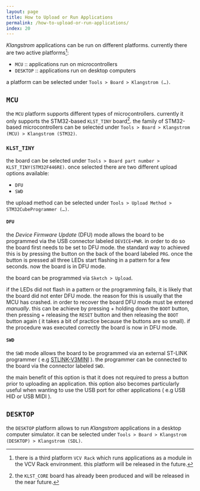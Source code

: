 ```yaml
---
layout: page
title: How to Upload or Run Applications
permalink: /how-to-upload-or-run-applications/
index: 20
---
```

*Klangstrom* applications can be run on different platforms. currently there are two active platforms[^1]:

- `MCU` :: applications run on microcontrollers
- `DESKTOP` :: applications run on desktop computers

a platform can be selected under `Tools > Board > Klangstrom (…)`.

## `MCU`

the `MCU` platform supports different types of microcontrollers. currently it only supports the STM32-based `KLST_TINY` board[^2]. the family of STM32-based microcontrollers can be selected under `Tools > Board > Klangstrom (MCU) > Klangstrom (STM32)`.

### `KLST_TINY`

the board can be selected under `Tools > Board part number > KLST_TINY(STM32F446RE)`. once selected there are two different upload options available:

- `DFU`
- `SWD`

the upload method can be selected under `Tools > Upload Method > STM32CubeProgrammer (…)`.

#### `DFU`

the *Device Firmware Update* (DFU) mode allows the board to be programmed via the USB connector labeled `DEVICE+PWR`. in order to do so the board first needs to be set to DFU mode. the standard way to achieved this is by pressing the button on the back of the board labeled `PRG`. once the button is pressed all three LEDs start flashing in a pattern for a few seconds. now the board is in DFU mode.

the board can be programmed via `Sketch > Upload`.

if the LEDs did not flash in a pattern or the programming fails, it is likely that the board did not enter DFU mode. the reason for this is usually that the MCU has crashed. in order to recover the board DFU mode must be entered *manually*. this can be achieve by pressing + holding down the `BOOT` button, then pressing + releasing the `RESET` button and then releasing the `BOOT` button again ( it takes a bit of practice because the buttons are so small). if the procedure was executed correctly the board is now in DFU mode.

#### `SWD`

the `SWD` mode allows the board to be programmed via an external ST-LINK programmer ( e.g [STLINK-V3MINI](https://www.st.com/content/st_com/en/products/development-tools/hardware-development-tools/hardware-development-tools-for-stm32/stlink-v3mini.html) ). the programmer can be connected to the board via the connector labeled `SWD`.

the main benefit of this option is that it does not required to press a button prior to uploading an application. this option also becomes particularly useful when wanting to use the USB port for other applications ( e.g USB HID or USB MIDI ).

## `DESKTOP`

the `DESKTOP` platform allows to run *Klangstrom* applications in a desktop computer simulator. it can be selected under `Tools > Board > Klangstrom (DESKTOP) > Klangstrom (SDL)`.

[^1]: there is a third platform `VCV Rack` which runs applications as a module in the VCV Rack environment. this platform will be released in the future.
[^2]: the `KLST_CORE` board has already been produced and will be released in the near future.
